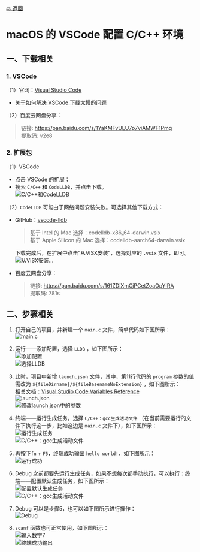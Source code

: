 [🔙 返回](../README.md)

# macOS 的 VSCode 配置 C/C++ 环境

## 一、下载相关
### 1. VSCode
（1）官网：[Visual Studio Code](https://code.visualstudio.com/)
  - [关于如何解决 VSCode 下载太慢的问题](https://cloud.tencent.com/developer/article/1959715)

（2）百度云网盘分享：
  > 链接: https://pan.baidu.com/s/1YaKMFvULU7p7viAMWF1Pmg <br> 提取码: v2e8

### 2. 扩展包
（1）VSCode
  - 点击 VSCode 的扩展；
  - 搜索 `C/C++` 和 `CodeLLDB`，并点击下载。<br>
  ![C/C++和CodeLLDB](../img/note01/img01.png)
  
（2）`CodeLLDB` 可能由于网络问题安装失败。可选择其他下载方式：
  - GitHub：[vscode-lldb](https://github.com/vadimcn/vscode-lldb/releases)
    > 基于 Intel 的 Mac 选择：codelldb-x86_64-darwin.vsix <br> 基于 Apple Silicon 的 Mac 选择：codelldb-aarch64-darwin.vsix
  
    下载完成后，在扩展中点击“从VISX安装”，选择对应的 `.vsix` 文件，即可。<br>
  ![从VISX安装...](../img/note01/img14.png)
  - 百度云网盘分享：
    > 链接: https://pan.baidu.com/s/161ZDiXmCjPCetZoaOpYIRA <br> 提取码: 781s

## 二、步骤相关
1. 打开自己的项目，并新建一个 `main.c` 文件，简单代码如下图所示：<br>
![main.c](../img/note01/img02.png)

2. 运行——添加配置，选择 `LLDB` ，如下图所示：<br>
![添加配置](../img/note01/img03.png) <br>
![选择LLDB](../img/note01/img04.png)

3. 此时，项目中新增 `launch.json` 文件，其中，第11行代码的 `program` 参数的值需改为 `${fileDirname}/${fileBasenameNoExtension}` ，如下图所示： <br> 相关文档：[Visual Studio Code Variables Reference](https://code.visualstudio.com/docs/editor/variables-reference) <br> 
![launch.json](../img/note01/img05.png) <br>
![修改launch.json中的参数](../img/note01/img06.png)

4. 终端——运行生成任务，选择 `C/C++：gcc生成活动文件` （在当前需要运行的文件下执行这一步，比如这边是 `main.c` 文件下），如下图所示：<br>
![运行生成任务](../img/note01/img07.png) <br>
![C/C++：gcc生成活动文件](../img/note01/img08.png)

5. 再按下`fn` + `F5`，终端成功输出 `hello world!`，如下图所示：<br>
![运行成功](../img/note01/img09.png)

6. Debug 之前都要先运行生成任务，如果不想每次都手动执行，可以执行：终端——配置默认生成任务，如下图所示：<br>
![配置默认生成任务](../img/note01/img10.png) <br>
![C/C++：gcc生成活动文件](../img/note01/img11.png)

7. Debug 可以是步骤5，也可以如下图所示进行操作：<br>
![Debug](../img/note01/img15.png)

8. `scanf` 函数也可正常使用，如下图所示：<br>
![输入数字7](../img/note01/img12.png) <br>
![终端成功输出](../img/note01/img13.png)